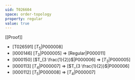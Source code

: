 ```yaml
---
uid: T026604
space: order-topology
property: regular
value: true
---
```

[[Proof]]

* [T026591] [$T_5$|P000008]
* [I000146] [$T_3$|P000005] => [Regular|P000011]
* [I000150] [$T_{3 \frac{1}{2}}$|P000006] => [$T_3$|P000005]
* [I000113] [$T_4$|P000007] => [$T_{3 \frac{1}{2}}$|P000006]
* [I000112] [$T_5$|P000008] => [$T_4$|P000007]

